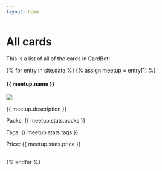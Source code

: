 ```yaml
---
layout: home
---
```

# All cards
This is a list of all of the cards in CardBot!

{% for entry in site.data %}
  {% assign meetup = entry[1] %}
  <h4>{{ meetup.name }}</h4>
  <img src={{ meetup.link }}></img>
  <p>{{ meetup.description }}</p>
  <p>Packs: {{ meetup.stats.packs }}</p>
  <p>Tags: {{ meetup.stats.tags }}</p>
  <p>Price: {{ meetup.stats.price }}</p>
  <br />
{% endfor %}
